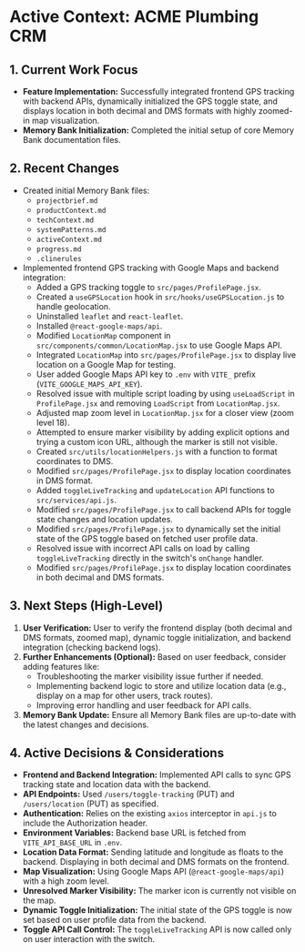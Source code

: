 # Active Context: ACME Plumbing CRM

## 1. Current Work Focus

*   **Feature Implementation:** Successfully integrated frontend GPS tracking with backend APIs, dynamically initialized the GPS toggle state, and displays location in both decimal and DMS formats with highly zoomed-in map visualization.
*   **Memory Bank Initialization:** Completed the initial setup of core Memory Bank documentation files.

## 2. Recent Changes

*   Created initial Memory Bank files:
    *   `projectbrief.md`
    *   `productContext.md`
    *   `techContext.md`
    *   `systemPatterns.md`
    *   `activeContext.md`
    *   `progress.md`
    *   `.clinerules`
*   Implemented frontend GPS tracking with Google Maps and backend integration:
    *   Added a GPS tracking toggle to `src/pages/ProfilePage.jsx`.
    *   Created a `useGPSLocation` hook in `src/hooks/useGPSLocation.js` to handle geolocation.
    *   Uninstalled `leaflet` and `react-leaflet`.
    *   Installed `@react-google-maps/api`.
    *   Modified `LocationMap` component in `src/components/common/LocationMap.jsx` to use Google Maps API.
    *   Integrated `LocationMap` into `src/pages/ProfilePage.jsx` to display live location on a Google Map for testing.
    *   User added Google Maps API key to `.env` with `VITE_` prefix (`VITE_GOOGLE_MAPS_API_KEY`).
    *   Resolved issue with multiple script loading by using `useLoadScript` in `ProfilePage.jsx` and removing `LoadScript` from `LocationMap.jsx`.
    *   Adjusted map zoom level in `LocationMap.jsx` for a closer view (zoom level 18).
    *   Attempted to ensure marker visibility by adding explicit options and trying a custom icon URL, although the marker is still not visible.
    *   Created `src/utils/locationHelpers.js` with a function to format coordinates to DMS.
    *   Modified `src/pages/ProfilePage.jsx` to display location coordinates in DMS format.
    *   Added `toggleLiveTracking` and `updateLocation` API functions to `src/services/api.js`.
    *   Modified `src/pages/ProfilePage.jsx` to call backend APIs for toggle state changes and location updates.
    *   Modified `src/pages/ProfilePage.jsx` to dynamically set the initial state of the GPS toggle based on fetched user profile data.
    *   Resolved issue with incorrect API calls on load by calling `toggleLiveTracking` directly in the switch's `onChange` handler.
    *   Modified `src/pages/ProfilePage.jsx` to display location coordinates in both decimal and DMS formats.

## 3. Next Steps (High-Level)

1.  **User Verification:** User to verify the frontend display (both decimal and DMS formats, zoomed map), dynamic toggle initialization, and backend integration (checking backend logs).
2.  **Further Enhancements (Optional):** Based on user feedback, consider adding features like:
    *   Troubleshooting the marker visibility issue further if needed.
    *   Implementing backend logic to store and utilize location data (e.g., display on a map for other users, track routes).
    *   Improving error handling and user feedback for API calls.
3.  **Memory Bank Update:** Ensure all Memory Bank files are up-to-date with the latest changes and decisions.

## 4. Active Decisions & Considerations

*   **Frontend and Backend Integration:** Implemented API calls to sync GPS tracking state and location data with the backend.
*   **API Endpoints:** Used `/users/toggle-tracking` (PUT) and `/users/location` (PUT) as specified.
*   **Authentication:** Relies on the existing `axios` interceptor in `api.js` to include the Authorization header.
*   **Environment Variables:** Backend base URL is fetched from `VITE_API_BASE_URL` in `.env`.
*   **Location Data Format:** Sending latitude and longitude as floats to the backend. Displaying in both decimal and DMS formats on the frontend.
*   **Map Visualization:** Using Google Maps API (`@react-google-maps/api`) with a high zoom level.
*   **Unresolved Marker Visibility:** The marker icon is currently not visible on the map.
*   **Dynamic Toggle Initialization:** The initial state of the GPS toggle is now set based on user profile data from the backend.
*   **Toggle API Call Control:** The `toggleLiveTracking` API is now called only on user interaction with the switch.
